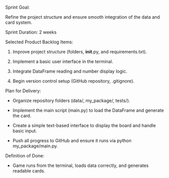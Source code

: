 Sprint Goal:

Refine the project structure and ensure smooth integration of the data and card system.

Sprint Duration: 2 weeks

Selected Product Backlog Items:

1. Improve project structure (folders, __init__.py, and requirements.txt).


2. Implement a basic user interface in the terminal.


3. Integrate DataFrame reading and number display logic.


4. Begin version control setup (GitHub repository, .gitignore).


Plan for Delivery:
- Organize repository folders (data/, my_package/, tests/).


- Implement the main script (main.py) to load the DataFrame and generate the card.


- Create a simple text-based interface to display the board and handle basic input.


- Push all progress to GitHub and ensure it runs via python my_package/main.py.


Definition of Done:
- Game runs from the terminal, loads data correctly, and generates readable cards.

